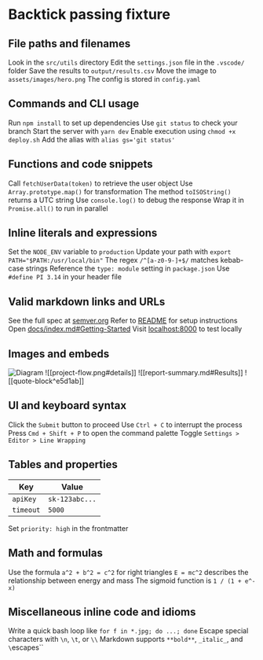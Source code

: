 # Backtick passing fixture

## File paths and filenames

Look in the `src/utils` directory <!-- ✅ -->
Edit the `settings.json` file in the `.vscode/` folder <!-- ✅ -->
Save the results to `output/results.csv` <!-- ✅ -->
Move the image to `assets/images/hero.png` <!-- ✅ -->
The config is stored in `config.yaml` <!-- ✅ -->

## Commands and CLI usage

Run `npm install` to set up dependencies <!-- ✅ -->
Use `git status` to check your branch <!-- ✅ -->
Start the server with `yarn dev` <!-- ✅ -->
Enable execution using `chmod +x deploy.sh` <!-- ✅ -->
Add the alias with `alias gs='git status'` <!-- ✅ -->

## Functions and code snippets

Call `fetchUserData(token)` to retrieve the user object <!-- ✅ -->
Use `Array.prototype.map()` for transformation <!-- ✅ -->
The method `toISOString()` returns a UTC string <!-- ✅ -->
Use `console.log()` to debug the response <!-- ✅ -->
Wrap it in `Promise.all()` to run in parallel <!-- ✅ -->

## Inline literals and expressions

Set the `NODE_ENV` variable to `production` <!-- ✅ -->
Update your path with `export PATH="$PATH:/usr/local/bin"` <!-- ✅ -->
The regex `/^[a-z0-9-]+$/` matches kebab-case strings <!-- ✅ -->
Reference the `type: module` setting in `package.json` <!-- ✅ -->
Use `#define PI 3.14` in your header file <!-- ✅ -->

## Valid markdown links and URLs

See the full spec at [semver.org](https://semver.org/spec/v2.0.0.html) <!-- ✅ -->
Refer to [README](./README.md) for setup instructions <!-- ✅ -->
Open [docs/index.md#Getting-Started](docs/index.md#Getting-Started) <!-- ✅ -->
Visit [localhost:8000](http://localhost:8000) to test locally <!-- ✅ -->

## Images and embeds

![Diagram](./assets/architecture-diagram.png) <!-- ✅ -->
![[project-flow.png#details]] <!-- ✅ -->
![[report-summary.md#Results]] <!-- ✅ -->
![[quote-block^e5d1ab]] <!-- ✅ -->

## UI and keyboard syntax

Click the `Submit` button to proceed <!-- ✅ -->
Use `Ctrl + C` to interrupt the process <!-- ✅ -->
Press `Cmd + Shift + P` to open the command palette <!-- ✅ -->
Toggle `Settings > Editor > Line Wrapping` <!-- ✅ -->

## Tables and properties

| **Key**      | **Value**         |
|--------------|------------------|
| `apiKey`     | `sk-123abc...`   |
| `timeout`    | `5000`           | <!-- ✅ -->

Set `priority: high` in the frontmatter <!-- ✅ -->

## Math and formulas

Use the formula `a^2 + b^2 = c^2` for right triangles <!-- ✅ -->
`E = mc^2` describes the relationship between energy and mass <!-- ✅ -->
The sigmoid function is `1 / (1 + e^-x)` <!-- ✅ -->

## Miscellaneous inline code and idioms

Write a quick bash loop like `for f in *.jpg; do ...; done` <!-- ✅ -->
Escape special characters with `\n`, `\t`, or `\\` <!-- ✅ -->
Markdown supports `**bold**`, `_italic_`, and `\`escapes\`` <!-- ✅ -->
